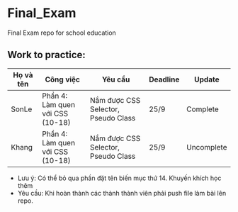 # Final_Exam
Final Exam repo for school education


## Work to practice:

| Họ và tên | Công việc | Yêu cầu | Deadline | Update|
| ------------- | ------------- | ---- | ----|-----|
|SonLe| Phần 4: Làm quen với CSS (10-18)| Nắm được CSS Selector, Pseudo Class| 25/9 | Complete |
|Khang| Phần 4: Làm quen với CSS (10-18)| Nắm được CSS Selector, Pseudo Class| 25/9 | Uncomplete |

* Lưu ý: Có thể bỏ qua phần đặt tên biến mục thứ 14. Khuyến khích học thêm
* Yêu cầu: Khi hoàn thành các thành thành viên phải push file làm bài lên repo.
